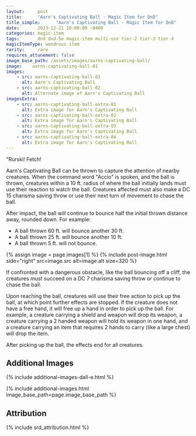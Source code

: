 ```yaml
---
layout:     post
title:      "Aarn's Captivating Ball - Magic Item for DnD"
title_simple:      "Aarn's Captivating Ball - Magic Item for DnD"
date:       2023-12-21 10:00:00 -0400
categories: magic-item
tags:       dnd dnd-5e magic-item multi-use tier-2 tier-3 tier-4
magicItemType: wondrous item
rarity:     rare
requires_attunement: false
image_base_path: /assets/images/aarns-captivating-ball/
image:    aarns-captivating-ball-01
images:
    - src: aarns-captivating-ball-01
      alt: Aarn's Captivating Ball
    - src: aarns-captivating-ball-02
      alt: Alternate image of Aarn's Captivating Ball
imagesExtra:
    - src: aarns-captivating-ball-extra-01
      alt: Extra image for Aarn's Captivating Ball
    - src: aarns-captivating-ball-extra-02
      alt: Extra image for Aarn's Captivating Ball
    - src: aarns-captivating-ball-extra-03
      alt: Extra image for Aarn's Captivating Ball
    - src: aarns-captivating-ball-extra-04
      alt: Extra image for Aarn's Captivating Ball
---
```


<p class="read-aloud">
    "Rurski! Fetch!
</p>

Aarn's Captivating Ball can be thrown to capture the attention of nearby creatures. When the command word "Accio" is spoken, and the ball is thrown, creatures within a 10 ft. radius of where the ball initially lands must use their reaction to watch the ball. Creatures affected must also make a DC 15 charisma saving throw or use their next turn of movement to chase the ball.

After impact, the ball will continue to bounce half the initial thrown distance away, rounded down. For example:

- A ball thrown 60 ft. will bounce another 30 ft.
- A ball thrown 25 ft. will bounce another 10 ft.
- A ball thrown 5 ft. will not bounce.


{% assign image = page.images[1] %}
{% include post-image.html side="right" src=image.src alt=image.alt size=320 %}

If confronted with a dangerous obstacle, like the ball bouncing off a cliff, the creatures must succeed on a DC 7 charisma saving throw or continue to chase the ball.

Upon reaching the ball, creatures will use their free action to pick up the ball, at which point further effects are stopped. If the creature does not have a free hand, it will free up a hand in order to pick up the ball. For example, a creature carrying a shield and weapon will drop its weapon, a creature carrying a 2 handed weapon will hold its weapon in one hand, and a creature carrying an item that requires 2 hands to carry (like a large chest) will drop the item.

After picking up the ball, the effects end for all creatures.

<div style="clear: both;"></div>


## Additional Images

{% include additional-images-dall-e.html %}

{% include additional-images.html image_base_path=page.image_base_path %}


## Attribution

{% include srd_attribution.html %}
